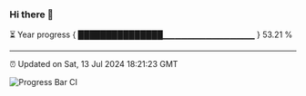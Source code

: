 ### Hi there 👋

⏳ Year progress { ███████████████▁▁▁▁▁▁▁▁▁▁▁▁▁▁▁ } 53.21 %

---

⏰ Updated on Sat, 13 Jul 2024 18:21:23 GMT

![Progress Bar CI](https://github.com/liununu/liununu/workflows/Progress%20Bar%20CI/badge.svg)
